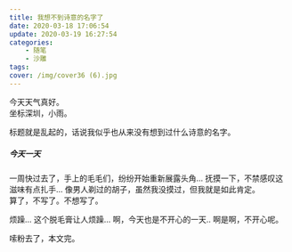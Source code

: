 ```yaml
---
title: 我想不到诗意的名字了
date: 2020-03-18 17:06:54
update: 2020-03-19 16:27:54
categories:
    - 随笔
    - 沙雕
tags:
cover: /img/cover36 (6).jpg
---
```

今天天气真好。  
坐标深圳，小雨。    

标题就是乱起的，话说我似乎也从来没有想到过什么诗意的名字。      

##### 今天一天
一周快过去了，手上的毛毛们，纷纷开始重新展露头角...  抚摸一下，不禁感叹这滋味有点扎手... 像男人剃过的胡子，虽然我没摸过，但我就是如此肯定。     
算了，不写了。不想写了。    

烦躁...  这个脱毛膏让人烦躁...  啊，今天也是不开心的一天..  啊是啊，不开心呢。  

嗦粉去了，本文完。